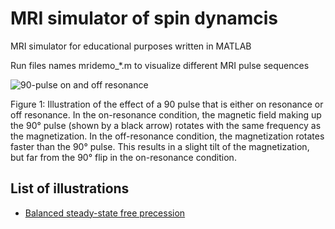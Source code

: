 # MRI simulator of spin dynamcis
MRI simulator for educational purposes written in MATLAB

Run files names mridemo_*.m to visualize different MRI pulse sequences



![90-pulse on and off resonance](gif/mridemo_90pulse.gif "90 pulse on and off resonance")

Figure 1: Illustration of the effect of a 90 pulse that is either on resonance or off resonance. In the on-resonance condition, the magnetic field making up the 90&deg; pulse (shown by a black arrow) rotates with the same frequency as the magnetization. In the off-resonance condition, the magnetization rotates faster than the 90&deg; pulse. This results in a slight tilt of the magnetization, but far from the 90&deg; flip in the on-resonance condition.

## List of illustrations
- [Balanced steady-state free precession](md/bssfp.md)
